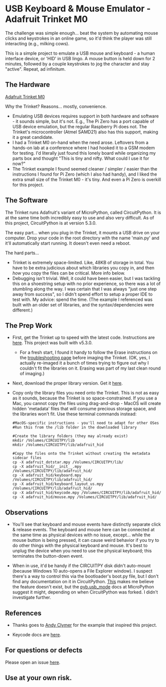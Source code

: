 # USB Keyboard & Mouse Emulator - Adafruit Trinket M0

The challenge was simple enough... beat the system by automating mouse clicks and
keystrokes in an online game, so it'd think the player was still interacting
(e.g., milking cows).

This is a simple project to emulate a USB mouse and keyboard - a human interface device,
or 'HID' in USB lingo.  A mouse button is held down for 2 minutes, followed by a couple
keystrokes to jog the character and stay "active". Repeat, ad infinitum.


## The Hardware

[Adafruit Trinket M0](https://learn.adafruit.com/adafruit-trinket-m0-circuitpython-arduino)

Why the Trinket?  Reasons... mostly, convenience.
- Emulating USB devices requires support in both hardware and software - it sounds simple,
  but it's not.  E.g., The Pi Zero has a port capable of USB device emulation, but the
  regular Raspberry Pi does not.  The Trinket's microcontroller (Atmel SAMD21) also has
  this support, making it a great candidate.
- I had a Trinket M0 on-hand when the need arose.  Leftovers from a hands-on lab at a
  conference where I had hooked it to a GSM modem for testing.  I'd literally just found
  this lonely board while organizing my parts box and thought "This is tiny and nifty.
  What could I use it for now?"
- The Trinket example I found seemed cleaner / simpler / easier than the instructions I
  found for Pi Zero (which I also had handy), and I liked the extra small size of the
  Trinket M0 - it's tiny.  And even a Pi Zero is overkill for this project.


## The Software

The Trinket runs Adafruit's variant of MicroPython, called CircuitPython.  It is at the
same time both incredibly easy to use and also very difficult.  As of this project,
CircuitPython is at version 5.3.0.

The easy part... when you plug in the Trinket, it mounts a USB drive on your computer.
Drop your code in the root directory with the name 'main.py' and it'll automatically start
running.  It doesn't even need a reboot.

The hard parts...
- Trinket is extremely space-limited.  Like, 48KB of storage in total.  You have to be
  extra judicious about which libraries you copy in, and then *how* you copy the files can
  be critical.  More info below.
- Debugging isn't trivial.  Well, it could have been easier, but I was tackling this on a
  shoestring setup with no prior experience, so there was a lot of stumbling along the
  way.  I was certain that I was always "just one step away from success", so I didn't
  spend effort to setup a proper IDE to test with.  My advice: spend the time.
  (The example I referenced was built with an older set of libraries, and the
  syntax/dependencies were different.)


## The Prep Work

- First, get the Trinket up to speed with the latest code.
  Instructions are [here](https://learn.adafruit.com/adafruit-trinket-m0-circuitpython-arduino/circuitpython).
  This project was built with v5.3.0.

    - For a fresh start, I found it handy to follow the Erase instructions on the
      [troubleshooting page](https://learn.adafruit.com/adafruit-trinket-m0-circuitpython-arduino/troubleshooting)
      before imaging the Trinket.  (OK, yes, I actually re-imaged it a bunch of times
      trying to figure out why I couldn't fit the libraries on it.  Erasing was part of my
      last clean round of imaging.)

- Next, download the proper library version.
  Get it [here](https://learn.adafruit.com/welcome-to-circuitpython/circuitpython-libraries).

- Copy only the library files you need onto the Trinket.  This is not as easy as it
  sounds, because the Trinket is so space-constrained.  If you use a Mac, you cannot copy
  the files using drag-and-drop - MacOS will create hidden 'metadata' files that will
  consume precious storage space, and the libraries won't fit.  Use these terminal
  commands instead:

    ```
    #MacOS-specific instructions - you'll need to adapt for other OSes
    #Run this from the /lib folder in the downloaded library
    
    #Create the library folders (they may already exist)
    mkdir /Volumes/CIRCUITPY/lib
    mkdir /Volumes/CIRCUITPY/lib/adafruit_hid

    #Copy the files onto the Trinket without creating the metadata sidecar files
    cp -X adafruit_dotstar.mpy /Volumes/CIRCUITPY/lib/
    cp -X adafruit_hid/__init__.mpy /Volumes/CIRCUITPY/lib/adafruit_hid/
    cp -X adafruit_hid/keyboard.mpy /Volumes/CIRCUITPY/lib/adafruit_hid/
    cp -X adafruit_hid/keyboard_layout_us.mpy /Volumes/CIRCUITPY/lib/adafruit_hid/
    cp -X adafruit_hid/keycode.mpy /Volumes/CIRCUITPY/lib/adafruit_hid/
    cp -X adafruit_hid/mouse.mpy /Volumes/CIRCUITPY/lib/adafruit_hid/
    ```


## Observations

- You'll see that keyboard and mouse events have distinctly separate click & release events.
  The keyboard and mouse here can be connected at the same time as physical devices with
  no issue, except... while the mouse button is being pressed, it can cause weird behavior
  if you try to do other things with the physical keyboard and mouse.  It's best to unplug
  the device when you need to use the physical keyboard; this terminates the button-down
  event.

- When in use, it'd be handy if the CIRCUITPY disk didn't auto-mount (because Windows 10
  auto-opens a File Explorer window).  I suspect there's a way to control this via the
  bootloader's boot.py file, but I don't find any documentation on it in CircuitPython.
  [This](https://github.com/adafruit/circuitpython/issues/1015) makes me believe the
  feature doesn't exist, but the
  [pyb.usb_mode](http://docs.micropython.org/en/latest/library/pyb.html?highlight=bootloader#pyb.usb_mode)
  docs at MicroPython suggest it might, depending on when CircuitPython was forked.
  I didn't investigate further.


## References

- Thanks goes to [Andy Clymer](https://github.com/andyclymer/minikbd) for the example that
  inspired this project.

- Keycode docs are [here](https://circuitpython.readthedocs.io/projects/hid/en/latest/api.html#adafruit-hid-keycode-keycode).


## For questions or defects

Please open an issue [here](https://github.com/RichardFoo/Trinket-USB-Keyboard/issues).

## Use at your own risk.  
